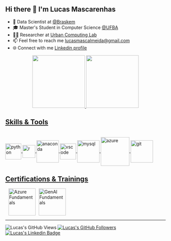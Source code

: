 ## Hi there 👋 I'm Lucas Mascarenhas

- 🎲 Data Scientist at [@Braskem](https://www.braskem.com.br/digital-transformation)
- 🎓 Master's Student in Computer Science [@UFBA](https://pgcomp.ufba.br/)
- 👨‍🔬 Researcher at [Urban Computing Lab](https://ucl.ufba.br/)
- 📫 Feel free to reach me lucasmascalmeida@gmail.com
- 🌐 Connect with me [Linkedin profile](https://www.linkedin.com/in/lucas-mascarenhas/)

<div align="center">
  <a href="https://github.com/mascalmeida">
  <img height="165em" src="https://github-readme-stats-git-masterrstaa-rickstaa.vercel.app/api?username=mascalmeida&show_icons=true&theme=dark&count_private=true"/>
  <img height="165em" src="https://github-readme-stats-git-masterrstaa-rickstaa.vercel.app/api/top-langs/?username=mascalmeida&layout=compact&langs_count=7&theme=dark"/>
</div>

## Skills & Tools
<div style="display: inline_block"><br>
  <img align="center" alt="python" height="50" width="50" src="https://cdn.jsdelivr.net/gh/devicons/devicon/icons/python/python-original-wordmark.svg">
  <img align="center" alt="r" height="40" width="40" src="https://cdn.jsdelivr.net/gh/devicons/devicon/icons/r/r-original.svg"> 
  <img align="center" alt="anaconda" height="70" width="70" src="https://cdn.jsdelivr.net/gh/devicons/devicon/icons/anaconda/anaconda-original-wordmark.svg"> 
  <img align="center" alt="vscode" height="50" width="50" src="https://cdn.jsdelivr.net/gh/devicons/devicon/icons/vscode/vscode-original-wordmark.svg"> 
  <img align="center" alt="mysql" height="70" width="70" src="https://cdn.jsdelivr.net/gh/devicons/devicon/icons/mysql/mysql-original-wordmark.svg">
  <img align="center" alt="azure" height="90" width="90" src="https://cdn.jsdelivr.net/gh/devicons/devicon/icons/azure/azure-original-wordmark.svg">
  <img align="center" alt="git" height="70" width="70" src="https://cdn.jsdelivr.net/gh/devicons/devicon/icons/git/git-original-wordmark.svg">
</div>

## Certifications & Trainings

<div style="display: flex; gap: 10px;">
  <a href="https://www.credly.com/badges/68bd40ae-4cba-460d-8f15-17d4c707873f/public_url" target="_blank">
    <img alt="Azure Fundamentals" height="85" src="https://images.credly.com/images/be8fcaeb-c769-4858-b567-ffaaa73ce8cf/image.png">
  </a>
  <a href="https://credentials.databricks.com/e972f49d-265a-47b1-bea0-0ee44cbc8be7#gs.ftncch" target="_blank">
    <img alt="GenAI Fundamentals" height="85" src="https://www.databricks.com/sites/default/files/2023-06/fundamentals-badge-generative-lp.png">
  </a>
</div>

-----------------
![Lucas's GitHub Views](https://komarev.com/ghpvc/?username=mascalmeida&style=flat-square)
[![Lucas's GitHub Followers](https://img.shields.io/github/followers/mascalmeida?style=flat-square&labelColor=0D0D0D&logo=Github&Color=white)](https://github.com/mascalmeida)
[![Lucas's Linkedin Badge](https://img.shields.io/badge/-LinkedIn-blue?style=flat-square&logo=Linkedin&logoColor=white&link=https://www.linkedin.com/in/lucas-mascarenhas/)](https://www.linkedin.com/in/lucas-mascarenhas/)
